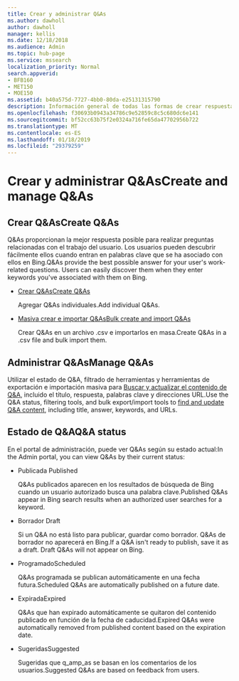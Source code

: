 ```yaml
---
title: Crear y administrar Q&As
ms.author: dawholl
author: dawholl
manager: kellis
ms.date: 12/18/2018
ms.audience: Admin
ms.topic: hub-page
ms.service: mssearch
localization_priority: Normal
search.appverid:
- BFB160
- MET150
- MOE150
ms.assetid: b40a575d-7727-4bb0-80da-e25131315790
description: Información general de todas las formas de crear respuestas a las preguntas más frecuentes en el portal de administración de búsqueda de Microsoft
ms.openlocfilehash: f30693b0943a34786c9e52859c8c5c680dc6e141
ms.sourcegitcommit: bf52cc63b75f2e0324a716fe65da47702956b722
ms.translationtype: MT
ms.contentlocale: es-ES
ms.lasthandoff: 01/18/2019
ms.locfileid: "29379259"
---
```

# <a name="create-and-manage-qas"></a><span data-ttu-id="a7575-103">Crear y administrar Q&As</span><span class="sxs-lookup"><span data-stu-id="a7575-103">Create and manage Q&As</span></span>

## <a name="create-qas"></a><span data-ttu-id="a7575-104">Crear Q&As</span><span class="sxs-lookup"><span data-stu-id="a7575-104">Create Q&As</span></span>

<span data-ttu-id="a7575-p101">Q&As proporcionan la mejor respuesta posible para realizar preguntas relacionadas con el trabajo del usuario. Los usuarios pueden descubrir fácilmente ellos cuando entran en palabras clave que se ha asociado con ellos en Bing.</span><span class="sxs-lookup"><span data-stu-id="a7575-p101">Q&As provide the best possible answer for your user's work-related questions. Users can easily discover them when they enter keywords you've associated with them on Bing.</span></span>
  
- [<span data-ttu-id="a7575-107">Crear Q&As</span><span class="sxs-lookup"><span data-stu-id="a7575-107">Create Q&As</span></span>](create-qas.md)
    
    <span data-ttu-id="a7575-108">Agregar Q&As individuales.</span><span class="sxs-lookup"><span data-stu-id="a7575-108">Add individual Q&As.</span></span>
    
- [<span data-ttu-id="a7575-109">Masiva crear e importar Q&As</span><span class="sxs-lookup"><span data-stu-id="a7575-109">Bulk create and import Q&As</span></span>](bulk-create-qas.md)
    
    <span data-ttu-id="a7575-110">Crear Q&As en un archivo .csv e importarlos en masa.</span><span class="sxs-lookup"><span data-stu-id="a7575-110">Create Q&As in a .csv file and bulk import them.</span></span>
    
## <a name="manage-qas"></a><span data-ttu-id="a7575-111">Administrar Q&As</span><span class="sxs-lookup"><span data-stu-id="a7575-111">Manage Q&As</span></span>

<span data-ttu-id="a7575-112">Utilizar el estado de Q&A, filtrado de herramientas y herramientas de exportación e importación masiva para [Buscar y actualizar el contenido de Q&A](manage-qas.md), incluido el título, respuesta, palabras clave y direcciones URL.</span><span class="sxs-lookup"><span data-stu-id="a7575-112">Use the Q&A status, filtering tools, and bulk export/import tools to [find and update Q&A content](manage-qas.md), including title, answer, keywords, and URLs.</span></span>
  
## <a name="qa-status"></a><span data-ttu-id="a7575-113">Estado de Q&A</span><span class="sxs-lookup"><span data-stu-id="a7575-113">Q&A status</span></span>

<span data-ttu-id="a7575-114">En el portal de administración, puede ver Q&As según su estado actual:</span><span class="sxs-lookup"><span data-stu-id="a7575-114">In the Admin portal, you can view Q&As by their current status:</span></span>
  
- <span data-ttu-id="a7575-115">Publicada </span><span class="sxs-lookup"><span data-stu-id="a7575-115">Published</span></span>
    
    <span data-ttu-id="a7575-116">Q&As publicados aparecen en los resultados de búsqueda de Bing cuando un usuario autorizado busca una palabra clave.</span><span class="sxs-lookup"><span data-stu-id="a7575-116">Published Q&As appear in Bing search results when an authorized user searches for a keyword.</span></span>
    
- <span data-ttu-id="a7575-117">Borrador </span><span class="sxs-lookup"><span data-stu-id="a7575-117">Draft</span></span>
    
    <span data-ttu-id="a7575-p102">Si un Q&A no está listo para publicar, guardar como borrador. Q&As de borrador no aparecerá en Bing.</span><span class="sxs-lookup"><span data-stu-id="a7575-p102">If a Q&A isn't ready to publish, save it as a draft. Draft Q&As will not appear on Bing.</span></span>
    
- <span data-ttu-id="a7575-120">Programado</span><span class="sxs-lookup"><span data-stu-id="a7575-120">Scheduled</span></span>
    
    <span data-ttu-id="a7575-121">Q&As programada se publican automáticamente en una fecha futura.</span><span class="sxs-lookup"><span data-stu-id="a7575-121">Scheduled Q&As are automatically published on a future date.</span></span>
    
- <span data-ttu-id="a7575-122">Expirada</span><span class="sxs-lookup"><span data-stu-id="a7575-122">Expired</span></span>
    
    <span data-ttu-id="a7575-123">Q&As que han expirado automáticamente se quitaron del contenido publicado en función de la fecha de caducidad.</span><span class="sxs-lookup"><span data-stu-id="a7575-123">Expired Q&As were automatically removed from published content based on the expiration date.</span></span>
    
- <span data-ttu-id="a7575-124">Sugeridas</span><span class="sxs-lookup"><span data-stu-id="a7575-124">Suggested</span></span>
    
    <span data-ttu-id="a7575-125">Sugeridas que q_amp_as se basan en los comentarios de los usuarios.</span><span class="sxs-lookup"><span data-stu-id="a7575-125">Suggested Q&As are based on feedback from users.</span></span>

  

